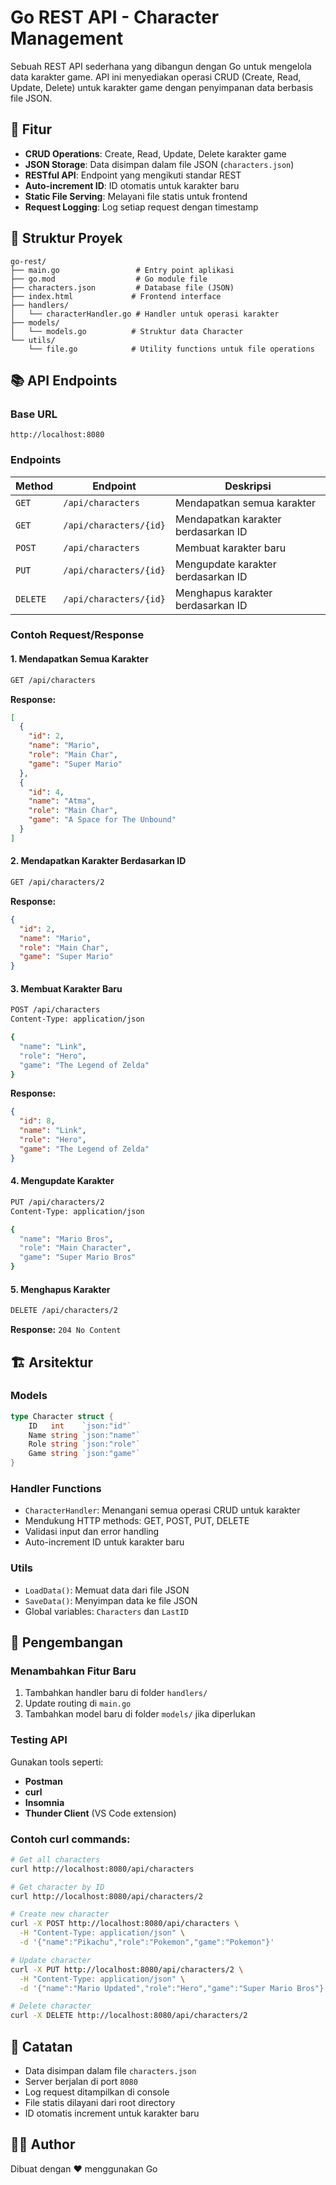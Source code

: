 # Go REST API - Character Management

Sebuah REST API sederhana yang dibangun dengan Go untuk mengelola data karakter game. API ini menyediakan operasi CRUD (Create, Read, Update, Delete) untuk karakter game dengan penyimpanan data berbasis file JSON.

## 🚀 Fitur

- **CRUD Operations**: Create, Read, Update, Delete karakter game
- **JSON Storage**: Data disimpan dalam file JSON (`characters.json`)
- **RESTful API**: Endpoint yang mengikuti standar REST
- **Auto-increment ID**: ID otomatis untuk karakter baru
- **Static File Serving**: Melayani file statis untuk frontend
- **Request Logging**: Log setiap request dengan timestamp

## 📁 Struktur Proyek

```
go-rest/
├── main.go                 # Entry point aplikasi
├── go.mod                  # Go module file
├── characters.json         # Database file (JSON)
├── index.html             # Frontend interface
├── handlers/
│   └── characterHandler.go # Handler untuk operasi karakter
├── models/
│   └── models.go          # Struktur data Character
└── utils/
    └── file.go            # Utility functions untuk file operations
```


## 📚 API Endpoints

### Base URL
```
http://localhost:8080
```

### Endpoints

| Method | Endpoint | Deskripsi |
|--------|----------|-----------|
| `GET` | `/api/characters` | Mendapatkan semua karakter |
| `GET` | `/api/characters/{id}` | Mendapatkan karakter berdasarkan ID |
| `POST` | `/api/characters` | Membuat karakter baru |
| `PUT` | `/api/characters/{id}` | Mengupdate karakter berdasarkan ID |
| `DELETE` | `/api/characters/{id}` | Menghapus karakter berdasarkan ID |

### Contoh Request/Response

#### 1. Mendapatkan Semua Karakter
```bash
GET /api/characters
```

**Response:**
```json
[
  {
    "id": 2,
    "name": "Mario",
    "role": "Main Char",
    "game": "Super Mario"
  },
  {
    "id": 4,
    "name": "Atma",
    "role": "Main Char",
    "game": "A Space for The Unbound"
  }
]
```

#### 2. Mendapatkan Karakter Berdasarkan ID
```bash
GET /api/characters/2
```

**Response:**
```json
{
  "id": 2,
  "name": "Mario",
  "role": "Main Char",
  "game": "Super Mario"
}
```

#### 3. Membuat Karakter Baru
```bash
POST /api/characters
Content-Type: application/json

{
  "name": "Link",
  "role": "Hero",
  "game": "The Legend of Zelda"
}
```

**Response:**
```json
{
  "id": 8,
  "name": "Link",
  "role": "Hero",
  "game": "The Legend of Zelda"
}
```

#### 4. Mengupdate Karakter
```bash
PUT /api/characters/2
Content-Type: application/json

{
  "name": "Mario Bros",
  "role": "Main Character",
  "game": "Super Mario Bros"
}
```

#### 5. Menghapus Karakter
```bash
DELETE /api/characters/2
```

**Response:** `204 No Content`

## 🏗️ Arsitektur

### Models
```go
type Character struct {
    ID   int    `json:"id"`
    Name string `json:"name"`
    Role string `json:"role"`
    Game string `json:"game"`
}
```

### Handler Functions
- `CharacterHandler`: Menangani semua operasi CRUD untuk karakter
- Mendukung HTTP methods: GET, POST, PUT, DELETE
- Validasi input dan error handling
- Auto-increment ID untuk karakter baru

### Utils
- `LoadData()`: Memuat data dari file JSON
- `SaveData()`: Menyimpan data ke file JSON
- Global variables: `Characters` dan `LastID`

## 🔧 Pengembangan

### Menambahkan Fitur Baru
1. Tambahkan handler baru di folder `handlers/`
2. Update routing di `main.go`
3. Tambahkan model baru di folder `models/` jika diperlukan

### Testing API
Gunakan tools seperti:
- **Postman**
- **curl**
- **Insomnia**
- **Thunder Client** (VS Code extension)

### Contoh curl commands:
```bash
# Get all characters
curl http://localhost:8080/api/characters

# Get character by ID
curl http://localhost:8080/api/characters/2

# Create new character
curl -X POST http://localhost:8080/api/characters \
  -H "Content-Type: application/json" \
  -d '{"name":"Pikachu","role":"Pokemon","game":"Pokemon"}'

# Update character
curl -X PUT http://localhost:8080/api/characters/2 \
  -H "Content-Type: application/json" \
  -d '{"name":"Mario Updated","role":"Hero","game":"Super Mario Bros"}'

# Delete character
curl -X DELETE http://localhost:8080/api/characters/2
```

## 📝 Catatan

- Data disimpan dalam file `characters.json`
- Server berjalan di port `8080`
- Log request ditampilkan di console
- File statis dilayani dari root directory
- ID otomatis increment untuk karakter baru



## 👨‍💻 Author

Dibuat dengan ❤️ menggunakan Go
